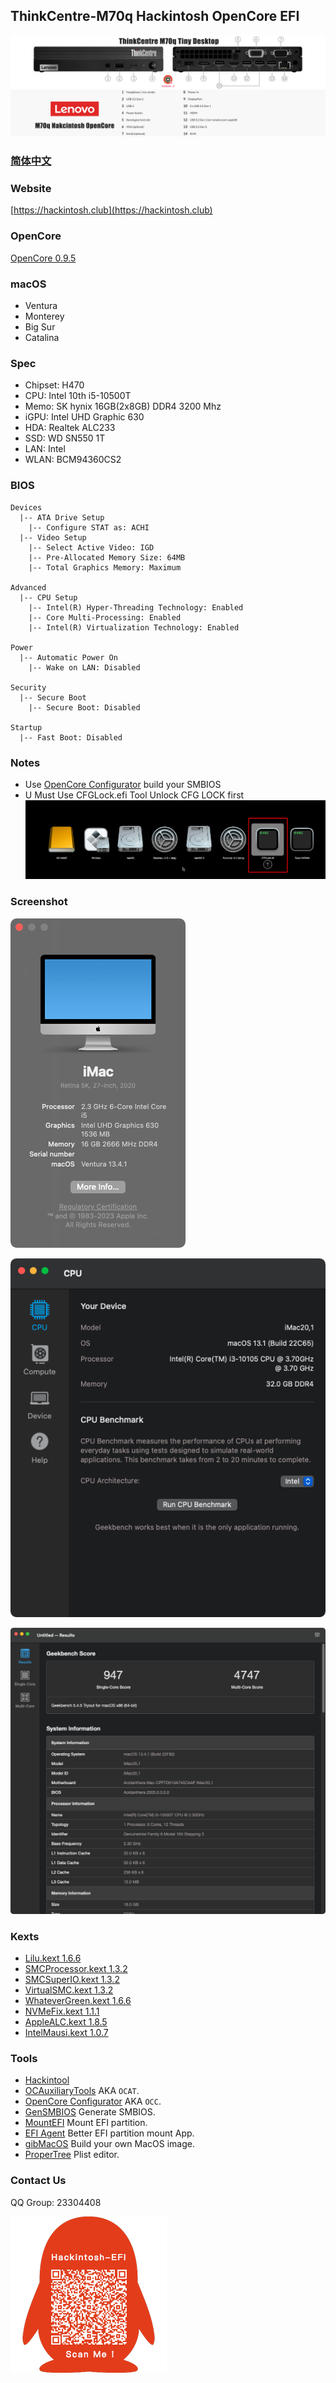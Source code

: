## ThinkCentre-M70q Hackintosh OpenCore EFI

![image](Screenshot/M70q.jpg)


### [简体中文](README.zh_CN.md)


### Website

[https://hackintosh.club](https://hackintosh.club)


### OpenCore

[OpenCore 0.9.5](https://github.com/acidanthera/OpenCorePkg)


### macOS

- Ventura
- Monterey
- Big Sur
- Catalina


### Spec

- Chipset: H470
- CPU: Intel 10th i5-10500T
- Memo: SK hynix 16GB(2x8GB) DDR4 3200 Mhz
- iGPU: Intel UHD Graphic 630
- HDA: Realtek ALC233
- SSD: WD SN550 1T
- LAN: Intel
- WLAN: BCM94360CS2


### BIOS

```
Devices
  |-- ATA Drive Setup
    |-- Configure STAT as: ACHI
  |-- Video Setup
    |-- Select Active Video: IGD
    |-- Pre-Allocated Memory Size: 64MB
    |-- Total Graphics Memory: Maximum

Advanced
  |-- CPU Setup
    |-- Intel(R) Hyper-Threading Technology: Enabled
    |-- Core Multi-Processing: Enabled
    |-- Intel(R) Virtualization Technology: Enabled
    
Power
  |-- Automatic Power On
    |-- Wake on LAN: Disabled
    
Security
  |-- Secure Boot
    |-- Secure Boot: Disabled

Startup
  |-- Fast Boot: Disabled
```

### Notes
 - Use [OpenCore Configurator](https://mackie100projects.altervista.org/opencore-configurator/) build your SMBIOS
 - U Must Use CFGLock.efi Tool Unlock CFG LOCK first
![image](Screenshot/CFGLock.efi.png)

### Screenshot

![macOS Ventura](Screenshot/about.png)

![Info](Screenshot/info.png)

![Geekbench 5](Screenshot/geekbench5.png)


### Kexts

- [Lilu.kext 1.6.6](https://github.com/acidanthera/Lilu)
- [SMCProcessor.kext 1.3.2](https://github.com/acidanthera/VirtualSMC)
- [SMCSuperIO.kext 1.3.2](https://github.com/acidanthera/VirtualSMC)
- [VirtualSMC.kext 1.3.2](https://github.com/acidanthera/VirtualSMC)
- [WhateverGreen.kext 1.6.6](https://github.com/acidanthera/WhateverGreen)
- [NVMeFix.kext 1.1.1](https://github.com/acidanthera/NVMeFix)
- [AppleALC.kext 1.8.5](https://github.com/acidanthera/AppleALC)
- [IntelMausi.kext 1.0.7](https://github.com/acidanthera/IntelMausi)


### Tools

- [Hackintool](https://github.com/headkaze/Hackintool) 
- [OCAuxiliaryTools](https://github.com/ic005k/OCAuxiliaryTools) AKA `OCAT`.
- [OpenCore Configurator](https://mackie100projects.altervista.org/opencore-configurator/) AKA `OCC`.
- [GenSMBIOS](https://github.com/corpnewt/GenSMBIOS) Generate SMBIOS.
- [MountEFI](https://github.com/corpnewt/MountEFI) Mount EFI partition.
- [EFI Agent](https://github.com/headkaze/EFI-Agent) Better EFI partition mount App.
- [gibMacOS](https://github.com/corpnewt/gibMacOS) Build your own MacOS image.
- [ProperTree](https://github.com/corpnewt/ProperTree) Plist editor.


### Contact Us

QQ Group: 23304408

![image](Screenshot/QRCode.png)
